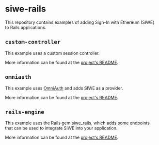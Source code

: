 # siwe-rails

This repository contains examples of adding Sign-In with Ethereum (SIWE) to
Rails applications.

## `custom-controller`

This example uses a custom session controller.

More information can be found at the [project's README](./custom-controller/README.md).

## `omniauth`

This example uses [OmniAuth](https://github.com/omniauth/omniauth) and adds SIWE
as a provider.

More information can be found at the [project's README](./omniauth/README.md).

## `rails-engine`

This example uses the Rails gem [siwe_rails](https://github.com/spruceid/siwe_rails),
which adds some endpoints that can be used to integrate SIWE into your application.

More information can be found at the [project's README](./rails-engine/README.md).
